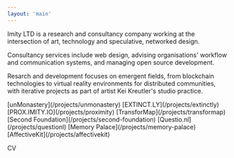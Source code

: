 ```yaml
---
layout: 'main'
---
```



<div class="container">
	<div class="row">
		<div class="col-sm-3">
			<p>
				Imity LTD is a research and consultancy company working at the intersection of art, technology and speculative, networked design.
			</p>
			<p>
				Consultancy services include web design, advising organisations' workflow and communication systems, and managing open source development.
			</p>
			<p>
				Resarch and development focuses on emergent fields, from blockchain technologies to virtual reality environments for distributed communities, with iterative projects as part of artist Kei Kreutler's studio practice.
			</p>
		</div>
		<div class="col-sm-3 col-sm-offset-6" id="current-projects">
			<p>
				[unMonastery](/projects/unmonastery)  
				[EXTINCT.LY](/projects/extinctly)  
				[PROX.IMITY.IO](/projects/proximity)  
				[TransforMap](/projects/transformap)  
				[Second Foundation](/projects/second-foundation)  
				[Questio.nl](/projects/questionl)  
				[Memory Palace](/projects/memory-palace)  
				[AffectiveKit](/projects/affectivekit)  
			<p>
			<p>
				CV
			</p>
			<p>
				<a href="https://twitter.com/keikreutler" target="_blank"><i class="fa fa-twitter"></i></a>
				<a href="https://github.com/imity" target="_blank"><i class="fa fa-github"></i></a>
			</p>
		</div>
	</div>
</section>

